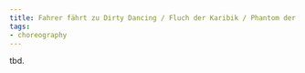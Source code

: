 ```yaml
---
title: Fahrer fährt zu Dirty Dancing / Fluch der Karibik / Phantom der Oper / Frozen / ...
tags:
- choreography
---
```


tbd.